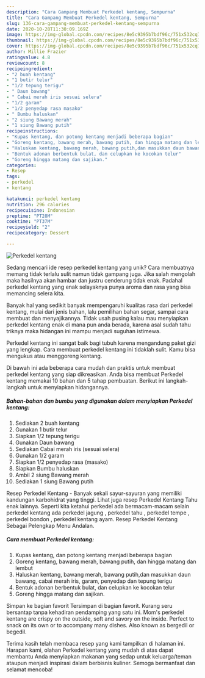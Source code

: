 ```yaml
---
description: "Cara Gampang Membuat Perkedel kentang, Sempurna"
title: "Cara Gampang Membuat Perkedel kentang, Sempurna"
slug: 136-cara-gampang-membuat-perkedel-kentang-sempurna
date: 2020-10-28T11:30:09.169Z
image: https://img-global.cpcdn.com/recipes/8e5c9395b7bdf96c/751x532cq70/perkedel-kentang-foto-resep-utama.jpg
thumbnail: https://img-global.cpcdn.com/recipes/8e5c9395b7bdf96c/751x532cq70/perkedel-kentang-foto-resep-utama.jpg
cover: https://img-global.cpcdn.com/recipes/8e5c9395b7bdf96c/751x532cq70/perkedel-kentang-foto-resep-utama.jpg
author: Millie Frazier
ratingvalue: 4.8
reviewcount: 8
recipeingredient:
- "2 buah kentang"
- "1 butir telur"
- "1/2 tepung terigu"
- " Daun bawang"
- " Cabai merah iris sesuai selera"
- "1/2 garam"
- "1/2 penyedap rasa masako"
- " Bumbu haluskan"
- "2 siung Bawang merah"
- "1 siung Bawang putih"
recipeinstructions:
- "Kupas kentang, dan potong kentang menjadi beberapa bagian"
- "Goreng kentang, bawang merah, bawang putih, dan hingga matang dan lembut"
- "Haluskan kentang, bawang merah, bawang putih,dan masukkan daun bawang, cabai merah iris, garam, penyedap dan tepung terigu"
- "Bentuk adonan berbentuk bulat, dan celupkan ke kocokan telur"
- "Goreng hingga matang dan sajikan."
categories:
- Resep
tags:
- perkedel
- kentang

katakunci: perkedel kentang 
nutrition: 296 calories
recipecuisine: Indonesian
preptime: "PT28M"
cooktime: "PT37M"
recipeyield: "2"
recipecategory: Dessert

---
```



![Perkedel kentang](https://img-global.cpcdn.com/recipes/8e5c9395b7bdf96c/751x532cq70/perkedel-kentang-foto-resep-utama.jpg)

Sedang mencari ide resep perkedel kentang yang unik? Cara membuatnya memang tidak terlalu sulit namun tidak gampang juga. Jika salah mengolah maka hasilnya akan hambar dan justru cenderung tidak enak. Padahal perkedel kentang yang enak selayaknya punya aroma dan rasa yang bisa memancing selera kita.

Banyak hal yang sedikit banyak mempengaruhi kualitas rasa dari perkedel kentang, mulai dari jenis bahan, lalu pemilihan bahan segar, sampai cara membuat dan menyajikannya. Tidak usah pusing kalau mau menyiapkan perkedel kentang enak di mana pun anda berada, karena asal sudah tahu triknya maka hidangan ini mampu menjadi suguhan istimewa.

Perkedel kentang ini sangat baik bagi tubuh karena mengandung paket gizi yang lengkap. Cara membuat perkedel kentang ini tidaklah sulit. Kamu bisa mengukus atau menggoreng kentang.


Di bawah ini ada beberapa cara mudah dan praktis untuk membuat perkedel kentang yang siap dikreasikan. Anda bisa membuat Perkedel kentang memakai 10 bahan dan 5 tahap pembuatan. Berikut ini langkah-langkah untuk menyiapkan hidangannya.

<!--inarticleads1-->

##### Bahan-bahan dan bumbu yang digunakan dalam menyiapkan Perkedel kentang:

1. Sediakan 2 buah kentang
1. Gunakan 1 butir telur
1. Siapkan 1/2 tepung terigu
1. Gunakan  Daun bawang
1. Sediakan  Cabai merah iris (sesuai selera)
1. Gunakan 1/2 garam
1. Siapkan 1/2 penyedap rasa (masako)
1. Siapkan  Bumbu haluskan
1. Ambil 2 siung Bawang merah
1. Sediakan 1 siung Bawang putih


Resep Perkedel Kentang - Banyak sekali sayur-sayuran yang memiliki kandungan karbohidrat yang tinggi. Lihat juga resep Perkedel Kentang Tahu enak lainnya. Seperti kita ketahui perkedel ada bermacam-macam selain perkedel kentang ada perkedel jagung , perkedel tahu , perkedel tempe , perkedel bondon , perkedel kentang ayam. Resep Perkedel Kentang Sebagai Pelengkap Menu Andalan. 

<!--inarticleads2-->

##### Cara membuat Perkedel kentang:

1. Kupas kentang, dan potong kentang menjadi beberapa bagian
1. Goreng kentang, bawang merah, bawang putih, dan hingga matang dan lembut
1. Haluskan kentang, bawang merah, bawang putih,dan masukkan daun bawang, cabai merah iris, garam, penyedap dan tepung terigu
1. Bentuk adonan berbentuk bulat, dan celupkan ke kocokan telur
1. Goreng hingga matang dan sajikan.


Simpan ke bagian favorit Tersimpan di bagian favorit. Kurang seru bersantap tanpa kehadiran pendamping yang satu ini. Mom&#39;s perkedel kentang are crispy on the outside, soft and savory on the inside. Perfect to snack on its own or to accompany many dishes. Also known as bergedil or begedil. 

Terima kasih telah membaca resep yang kami tampilkan di halaman ini. Harapan kami, olahan Perkedel kentang yang mudah di atas dapat membantu Anda menyiapkan makanan yang sedap untuk keluarga/teman ataupun menjadi inspirasi dalam berbisnis kuliner. Semoga bermanfaat dan selamat mencoba!
